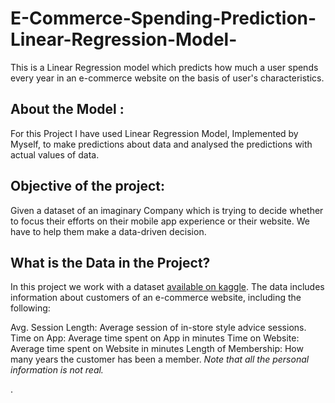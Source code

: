 # E-Commerce-Spending-Prediction-Linear-Regression-Model-
This is a Linear Regression model which predicts how much a user spends every year in an e-commerce website on the basis of user's characteristics.

## About the Model :
For this Project I have used Linear Regression Model, Implemented by Myself, to make predictions about data and analysed the predictions with actual values of data.

## Objective of the project:
Given a dataset of an imaginary Company which is trying to decide whether to focus their efforts on their mobile app experience or their website. We have to help them make a data-driven decision.

## What is the Data in the Project?
In this project we work with a dataset [available on kaggle](https://www.kaggle.com/datasets/iyadavvaibhav/ecommerce-customer-device-usage).
The data includes information about customers of an e-commerce website, including the following:

Avg. Session Length: Average session of in-store style advice sessions.
Time on App: Average time spent on App in minutes
Time on Website: Average time spent on Website in minutes
Length of Membership: How many years the customer has been a member. 
*Note that all the personal information is not real.*

. 
